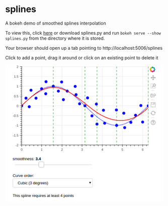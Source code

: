 # splines
A bokeh demo of smoothed splines interpolation

To view this, click [here] or download splines.py and run `bokeh serve --show splines.py` from the directory where it is stored.

Your browser should open up a tab pointing to http://localhost:5006/splines

Click to add a point, drag it around or click on an existing point to delete it


[![splines](https://github.com/alexspili/splines/blob/master/Screenshot_splines.png "Splines interpolation")][here]

[here]: http://34.212.227.255:5006
